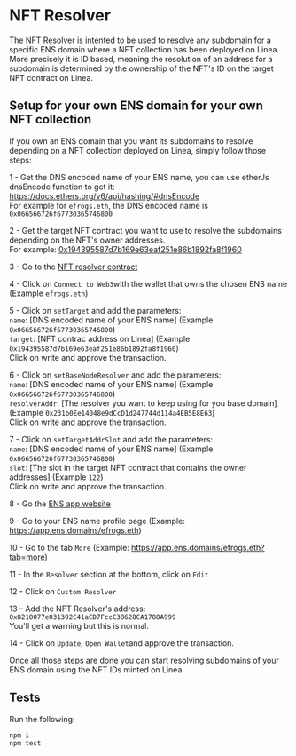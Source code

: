 # NFT Resolver

The NFT Resolver is intented to be used to resolve any subdomain for a specific ENS domain where a NFT collection has been deployed on Linea.  
More precisely it is ID based, meaning the resolution of an address for a subdomain is determined by the ownership of the NFT's ID on the target NFT contract on Linea.

## Setup for your own ENS domain for your own NFT collection

If you own an ENS domain that you want its subdomains to resolve depending on a NFT collection deployed on Linea, simply follow those steps:

1 - Get the DNS encoded name of your ENS name, you can use etherJs dnsEncode function to get it: https://docs.ethers.org/v6/api/hashing/#dnsEncode  
For example for `efrogs.eth`, the DNS encoded name is `0x066566726f67730365746800`

2 - Get the target NFT contract you want to use to resolve the subdomains depending on the NFT's owner addresses.  
For example: [0x194395587d7b169e63eaf251e86b1892fa8f1960](https://lineascan.build/address/0x194395587d7b169e63eaf251e86b1892fa8f1960)

3 - Go to the [NFT resolver contract](https://etherscan.io/address/0x8210077e031302C41aCD7FccC38628CA1788A999#writeContract)

4 - Click on `Connect to Web3`with the wallet that owns the chosen ENS name (Example `efrogs.eth`)

5 - Click on `setTarget` and add the parameters:  
`name`: [DNS encoded name of your ENS name] (Example `0x066566726f67730365746800`)  
`target`: [NFT contrac address on Linea] (Example `0x194395587d7b169e63eaf251e86b1892fa8f1960`)  
Click on write and approve the transaction.

6 - Click on `setBaseNodeResolver` and add the parameters:  
`name`: [DNS encoded name of your ENS name] (Example `0x066566726f67730365746800`)  
`resolverAddr`: [The resolver you want to keep using for you base domain] (Example `0x231b0Ee14048e9dCcD1d247744d114a4EB5E8E63`)  
Click on write and approve the transaction.

7 - Click on `setTargetAddrSlot` and add the parameters:  
`name`: [DNS encoded name of your ENS name] (Example `0x066566726f67730365746800`)  
`slot`: [The slot in the target NFT contract that contains the owner addresses] (Example `122`)  
Click on write and approve the transaction.

8 - Go the [ENS app website](https://app.ens.domains/)

9 - Go to your ENS name profile page (Example: https://app.ens.domains/efrogs.eth)

10 - Go to the tab `More` (Example: https://app.ens.domains/efrogs.eth?tab=more)

11 - In the `Resolver` section at the bottom, click on `Edit`

12 - Click on `Custom Resolver`

13 - Add the NFT Resolver's address: `0x8210077e031302C41aCD7FccC38628CA1788A999`  
You'll get a warning but this is normal.

14 - Click on `Update`, `Open Wallet`and approve the transaction.

Once all those steps are done you can start resolving subdomains of your ENS domain using the NFT IDs minted on Linea.

## Tests

Run the following:

```shell
npm i
npm test
```
